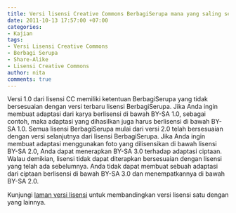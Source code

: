 ```yaml
---
title: Versi lisensi Creative Commons BerbagiSerupa mana yang saling sesuai?
date: 2011-10-13 17:57:00 +07:00
categories:
- Kajian
tags:
- Versi Lisensi Creative Commons
- Berbagi Serupa
- Share-Alike
- Lisensi Creative Commons
author: nita
comments: true
---
```


Versi 1.0 dari lisensi CC memiliki ketentuan BerbagiSerupa yang tidak bersesuaian dengan versi terbaru lisensi BerbagiSerupa. Jika Anda ingin membuat adaptasi dari karya berlisensi di bawah BY-SA 1.0, sebagai contoh, maka adaptasi yang dihasilkan juga harus berlisensi di bawah BY-SA 1.0. Semua lisensi BerbagiSerupa mulai dari versi 2.0 telah bersesuaian dengan versi selanjutnya dari lisensi BerbagiSerupa. Jika Anda ingin membuat adaptasi menggunakan foto yang dilisensikan di bawah lisensi BY-SA 2.0, Anda dapat menerapkan BY-SA 3.0 terhadap adaptasi ciptaan. Walau demikian, lisensi tidak dapat diterapkan bersesuaian dengan lisensi yang telah ada sebelumnya. Anda tidak dapat membuat sebuah adaptasi dari ciptaan berlisensi di bawah BY-SA 3.0 dan menempatkannya di bawah BY-SA 2.0.

Kunjungi [laman versi lisensi](http://wiki.creativecommons.org/License_versions) untuk membandingkan versi lisensi satu dengan yang lainnya.
